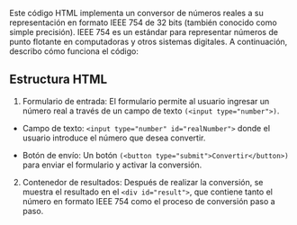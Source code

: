 Este código HTML implementa un conversor de números reales a su representación en formato IEEE 754 de 32 bits (también conocido como simple precisión). IEEE 754 es un estándar para representar números de punto flotante en computadoras y otros sistemas digitales. A continuación, describo cómo funciona el código:

## Estructura HTML
1. Formulario de entrada: El formulario permite al usuario ingresar un número real a través de un campo de texto ```(<input type="number">)```.
  - Campo de texto: ```<input type="number" id="realNumber">```  donde el usuario introduce el número que desea convertir.
  * Botón de envío: Un botón ```(<button type="submit">Convertir</button>)``` para enviar el formulario y activar la conversión.
2. Contenedor de resultados: Después de realizar la conversión, se muestra el resultado en el ```<div id="result">```, que contiene tanto el número en formato IEEE 754 como el proceso de conversión paso a paso.
